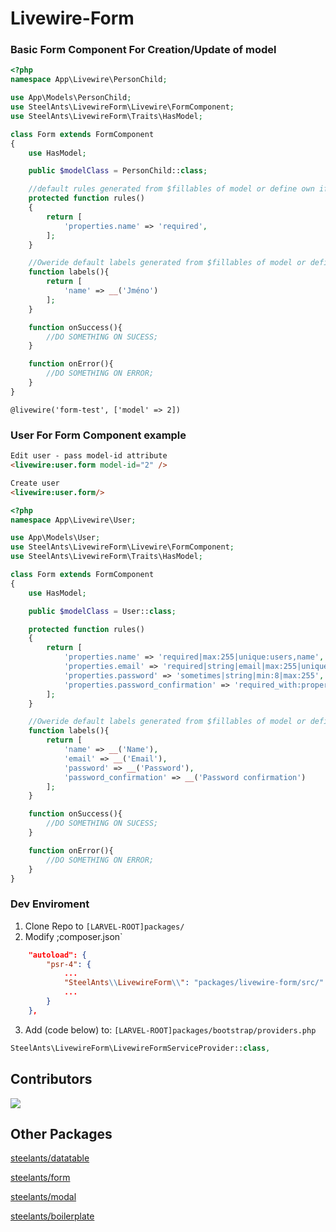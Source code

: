 # Livewire-Form

### Basic Form Component For Creation/Update of model
```php
<?php
namespace App\Livewire\PersonChild;

use App\Models\PersonChild;
use SteelAnts\LivewireForm\Livewire\FormComponent;
use SteelAnts\LivewireForm\Traits\HasModel;

class Form extends FormComponent
{
    use HasModel;

    public $modelClass = PersonChild::class;

    //default rules generated from $fillables of model or define own if you are not using them HasModel Attribute
    protected function rules()
    {
        return [
            'properties.name' => 'required',
        ];
    }

    //Oweride default labels generated from $fillables of model or define own if you are not using them HasModel Attribute
    function labels(){
        return [
            'name' => __('Jméno')
        ];
    }

    function onSuccess(){
        //DO SOMETHING ON SUCESS;
    }

    function onError(){
        //DO SOMETHING ON ERROR;
    }
}
```
```blade
@livewire('form-test', ['model' => 2])
```

### User For Form Component example
```html
Edit user - pass model-id attribute
<livewire:user.form model-id="2" />

Create user
<livewire:user.form/>
```
```php
<?php
namespace App\Livewire\User;

use App\Models\User;
use SteelAnts\LivewireForm\Livewire\FormComponent;
use SteelAnts\LivewireForm\Traits\HasModel;

class Form extends FormComponent
{
    use HasModel;

    public $modelClass = User::class;

    protected function rules()
    {
        return [
            'properties.name' => 'required|max:255|unique:users,name',
            'properties.email' => 'required|string|email|max:255|unique:users,email' . ($this->model->exists() ? ',' . $this->model->id : ''),
            'properties.password' => 'sometimes|string|min:8|max:255',
            'properties.password_confirmation' => 'required_with:properties.password|string|same:properties.password',
        ];
    }

    //Oweride default labels generated from $fillables of model or define own if you are not using them HasModel Attribute
    function labels(){
        return [
            'name' => __('Name'),
            'email' => __('Email'),
            'password' => __('Password'),
            'password_confirmation' => __('Password confirmation')
        ];
    }

    function onSuccess(){
        //DO SOMETHING ON SUCESS;
    }

    function onError(){
        //DO SOMETHING ON ERROR;
    }
}
```


### Dev Enviroment
1) Clone Repo to `[LARVEL-ROOT]packages/`
2) Modify ;composer.json`
```json
    "autoload": {
        "psr-4": {
            ...
            "SteelAnts\\LivewireForm\\": "packages/livewire-form/src/"
            ...
        }
    },
```
3) Add (code below) to: `[LARVEL-ROOT]packages/bootstrap/providers.php`
```php
SteelAnts\LivewireForm\LivewireFormServiceProvider::class,
```


## Contributors
<a href="https://github.com/steelants/laravel-auth/graphs/contributors">
  <img src="https://contrib.rocks/image?repo=steelants/laravel-auth" />
</a>

## Other Packages
[steelants/datatable](https://github.com/steelants/Livewire-DataTable)

[steelants/form](https://github.com/steelants/Laravel-Form) 

[steelants/modal](https://github.com/steelants/Livewire-Modal)

[steelants/boilerplate](https://github.com/steelants/Laravel-Boilerplate)
